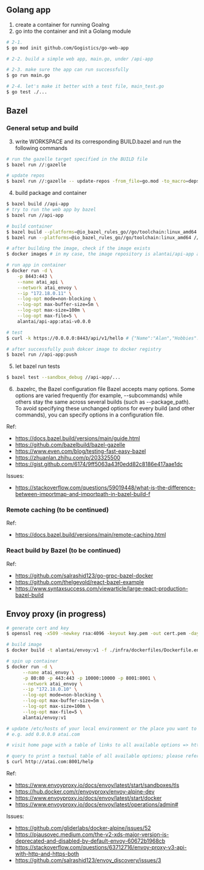 
## Golang app
1. create a container for running Goalng
2. go into the container and init a Golang module
```sh
# 2-1.
$ go mod init github.com/Gogistics/go-web-app

# 2-2. build a simple web app, main.go, under /api-app

# 2-3. make sure the app can run successfully
$ go run main.go

# 2-4. let's make it better with a test file, main_test.go
$ go test ./...
```

## Bazel 

### General setup and build
3. write WORKSPACE and its corresponding BUILD.bazel and run the following commands
```sh
# run the gazelle target specified in the BUILD file
$ bazel run //:gazelle

# update repos
$ bazel run //:gazelle -- update-repos -from_file=go.mod -to_macro=deps.bzl%go_dependencies

```

4. build package and container
```sh
$ bazel build //api-app
# try to run the web app by bazel
$ bazel run //api-app

# build container
$ bazel build --platforms=@io_bazel_rules_go//go/toolchain:linux_amd64 //api-app:atai-v0.0.0
$ bazel run --platforms=@io_bazel_rules_go//go/toolchain:linux_amd64 //api-app:atai-v0.0.0

# after building the image, check if the image exists
$ docker images # in my case, the image repository is alantai/api-app and the tag is atai-v0.0.0

# run app in container
$ docker run -d \
    -p 8443:443 \
    --name atai_api \
    --network atai_envoy \
    --ip "172.18.0.11" \
    --log-opt mode=non-blocking \
    --log-opt max-buffer-size=5m \
    --log-opt max-size=100m \
    --log-opt max-file=5 \
    alantai/api-app:atai-v0.0.0

# test
$ curl -k https://0.0.0.0:8443/api/v1/hello # {"Name":"Alan","Hobbies":["workout","programming","driving"]}

# after successfully push dokcer image to docker registry
$ bazel run //api-app:push
```

5. let bazel run tests
```sh
$ bazel test --sandbox_debug //api-app/...
```

6. .bazelrc, the Bazel configuration file
Bazel accepts many options. Some options are varied frequently (for example, --subcommands) while others stay the same across several builds (such as --package_path). To avoid specifying these unchanged options for every build (and other commands), you can specify options in a configuration file.


Ref:
- https://docs.bazel.build/versions/main/guide.html
- https://github.com/bazelbuild/bazel-gazelle
- https://www.even.com/blog/testing-fast-easy-bazel
- https://zhuanlan.zhihu.com/p/203325500
- https://gist.github.com/6174/9ff5063a43f0edd82c8186e417aae1dc

Issues:
- https://stackoverflow.com/questions/59019448/what-is-the-difference-between-importmap-and-importpath-in-bazel-build-f


### Remote caching (to be continued)

Ref:
- https://docs.bazel.build/versions/main/remote-caching.html


### React build by Bazel (to be continued)

Ref:
- https://github.com/salrashid123/go-grpc-bazel-docker
- https://github.com/thelgevold/react-bazel-example
- https://www.syntaxsuccess.com/viewarticle/large-react-production-bazel-build



## Envoy proxy (in progress)

```sh
# generate cert and key
$ openssl req -x509 -newkey rsa:4096 -keyout key.pem -out cert.pem -days 365 -nodes -subj '/CN=atai.com'

# build image
$ docker build -t alantai/envoy:v1 -f ./infra/dockerfiles/Dockerfile.envoy .

# spin up container
$ docker run -d \
      --name atai_envoy \
      -p 80:80 -p 443:443 -p 10000:10000 -p 8001:8001 \
      --network atai_envoy \
      --ip "172.18.0.10" \
      --log-opt mode=non-blocking \
      --log-opt max-buffer-size=5m \
      --log-opt max-size=100m \
      --log-opt max-file=5 \
      alantai/envoy:v1

# update /etc/hosts of your local environment or the place you want to test the setup
# e.g. add 0.0.0.0 atai.com

# visit home page with a table of links to all available options => http://atai.com:8001/

# query to print a textual table of all available options; please refer to the official page for more information
$ curl http://atai.com:8001/help

```
Ref:
- https://www.envoyproxy.io/docs/envoy/latest/start/sandboxes/tls
- https://hub.docker.com/r/envoyproxy/envoy-alpine-dev
- https://www.envoyproxy.io/docs/envoy/latest/start/docker
- https://www.envoyproxy.io/docs/envoy/latest/operations/admin#

Issues:
- https://github.com/gliderlabs/docker-alpine/issues/52
- https://pjausovec.medium.com/the-v2-xds-major-version-is-deprecated-and-disabled-by-default-envoy-60672b1968cb
- https://stackoverflow.com/questions/63712716/envoy-proxy-v3-api-with-http-and-https-both
- https://github.com/salrashid123/envoy_discovery/issues/3
